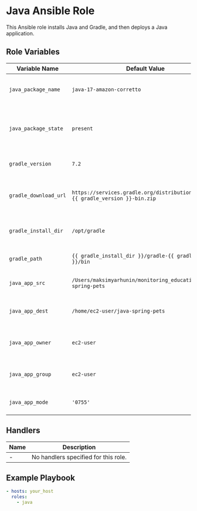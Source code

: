 # Java Ansible Role

This Ansible role installs Java and Gradle, and then deploys a Java application.

## Role Variables

| Variable Name               | Default Value                                                                                          | Description                                               |
|-----------------------------|-------------------------------------------------------------------------------------------------------|-----------------------------------------------------------|
| `java_package_name`         | `java-17-amazon-corretto`                                                                             | Name of the Java package to be installed.                 |
| `java_package_state`        | `present`                                                                                             | State of the Java package (e.g., present, absent).        |
| `gradle_version`            | `7.2`                                                                                                 | Version of Gradle to be installed.                        |
| `gradle_download_url`       | `https://services.gradle.org/distributions/gradle-{{ gradle_version }}-bin.zip`                       | URL from which Gradle will be downloaded.                 |
| `gradle_install_dir`        | `/opt/gradle`                                                                                         | Directory where Gradle will be installed.                 |
| `gradle_path`               | `{{ gradle_install_dir }}/gradle-{{ gradle_version }}/bin`                                           | Path to the Gradle binary.                                |
| `java_app_src`              | `/Users/maksimyarhunin/monitoring_education/java-spring-pets`                                         | Source path of the Java application.                      |
| `java_app_dest`             | `/home/ec2-user/java-spring-pets`                                                                     | Destination path for the Java application.                |
| `java_app_owner`            | `ec2-user`                                                                                            | Owner of the Java application files.                      |
| `java_app_group`            | `ec2-user`                                                                                            | Group of the Java application files.                      |
| `java_app_mode`             | `'0755'`                                                                                              | File mode for the Java application.                       |

## Handlers

| Name                  | Description                                                                                     |
|-----------------------|-------------------------------------------------------------------------------------------------|
| -                     | No handlers specified for this role.                                                             |

## Example Playbook

```yaml
- hosts: your_host
  roles:
    - java
